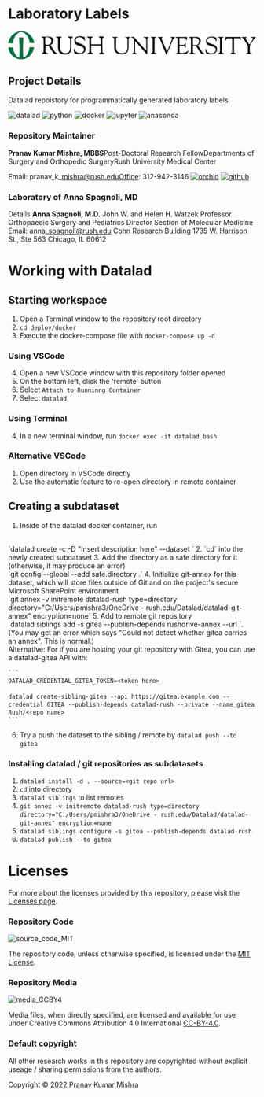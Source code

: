 # Laboratory Labels

<img src="./deploy/media/images/rush_university_with_logo.jpg">

## Project Details

Datalad repoistory for programmatically generated laboratory labels

<img src="https://img.shields.io/endpoint?url=https%3A%2F%2Fraw.githubusercontent.com%2Fpranavmishra90%2Fbadges%2Fmain%2FRush/BFGI/datalad.json&amp;color=3e4c75" alt="datalad">
<img src="https://img.shields.io/endpoint?url=https%3A%2F%2Fraw.githubusercontent.com%2Fpranavmishra90%2Fbadges%2Fmain%2FRush/BFGI/python.json&amp;color=3e4c75" alt="python">
<img src="https://img.shields.io/endpoint?url=https%3A%2F%2Fraw.githubusercontent.com%2Fpranavmishra90%2Fbadges%2Fmain%2Fone-sided-badge/docker.json&amp;color=3e4c75" alt="docker">
<img src="https://img.shields.io/endpoint?url=https%3A%2F%2Fraw.githubusercontent.com%2Fpranavmishra90%2Fbadges%2Fmain%2Fone-sided-badge/jupyter.json&amp;color=3e4c75" alt="jupyter">
<img src="https://img.shields.io/endpoint?url=https%3A%2F%2Fraw.githubusercontent.com%2Fpranavmishra90%2Fbadges%2Fmain%2Fone-sided-badge/anaconda.json&amp;color=3e4c75" alt="anaconda">

### Repository Maintainer

<strong>Pranav Kumar Mishra, MBBS</strong>Post-Doctoral Research FellowDepartments of Surgery and Orthopedic SurgeryRush University Medical Center

Email: pranav\_k\_mishra@rush.eduOffice: 312-942-3146
<a href="https://orcid.org/0000-0001-5219-6269"><img src="https://img.shields.io/endpoint?url=https%3A%2F%2Fraw.githubusercontent.com%2Fpranavmishra90%2Fbadges%2Fmain%2FPranav/orchid.json&amp;color=3e4c75" alt="orchid"></a>
<a href="https://github.com/pranavmishra90"><img src="https://img.shields.io/endpoint?url=https%3A%2F%2Fraw.githubusercontent.com%2Fpranavmishra90%2Fbadges%2Fmain%2FPranav/github.json&amp;color=3e4c75" alt="github"></a>

### Laboratory of Anna Spagnoli, MD

Details <strong>Anna Spagnoli, M.D.</strong> John W. and Helen H. Watzek Professor Orthopaedic Surgery and Pediatrics Director Section of Molecular Medicine Email: anna\_spagnoli@rush.edu Cohn Research Building 1735 W. Harrison St., Ste 563 Chicago, IL 60612

# Working with Datalad

## Starting workspace

1. Open a Terminal window to the repository root directory
2. `cd deploy/docker`
3. Execute the docker-compose file with `docker-compose up -d`

### Using VSCode

4. Open a new VSCode window with this repository folder opened
5. On the bottom left, click the 'remote' button
6. Select `Attach to Runninng Container`
7. Select `datalad`

### Using Terminal

4. In a new terminal window, run `docker exec -it datalad bash`

### Alternative VSCode

1. Open directory in VSCode directly
2. Use the automatic feature to re-open directory in remote container

## Creating a subdataset

1. Inside of the datalad docker container, run
<br>
    `datalad create -c <text2git / yoda> -D "Insert description here" --dataset <new_dataset_name>`
2. `cd` into the newly created subdataset
3. Add the directory as a safe directory for it (otherwise, it may produce an error)
<br>
    `git config --global --add safe.directory .`
4. Initialize git-annex for this dataset, which will store files outside of Git and on the project's secure Microsoft SharePoint environment
<br>
    `git annex -v initremote datalad-rush type=directory directory="C:/Users/pmishra3/OneDrive - rush.edu/Datalad/datalad-git-annex" encryption=none`
5. Add to remote git repository
<br>
    `datalad siblings add -s gitea --publish-depends rushdrive-annex --url <git repo url>`.
<br>
    (You may get an error which says "Could not detect whether gitea carries an annex". This is normal.)
<br>
    Alternative: For if you are hosting your git repository with Gitea, you can use a datalad-gitea API with:

    ```
    DATALAD_CREDENTIAL_GITEA_TOKEN=<token here>
    
    datalad create-sibling-gitea --api https://gitea.example.com --credential GITEA --publish-depends datalad-rush --private --name gitea Rush/<repo name>
    ```
6. Try a push the dataset to the sibling / remote by `datalad push --to gitea`

### Installing datalad / git repositories as subdatasets

1. `datalad install -d . --source=<git repo url>`
2. `cd` into directory
3. `datalad siblings` to list remotes
4. `git annex -v initremote datalad-rush type=directory directory="C:/Users/pmishra3/OneDrive - rush.edu/Datalad/datalad-git-annex" encryption=none`
5. `datalad siblings configure -s gitea --publish-depends datalad-rush`
6. `datalad publish --to gitea`

# Licenses

For more about the licenses provided by this repository, please visit the [Licenses page](./licenses/readme.md).

### Repository Code

<img src="https://img.shields.io/endpoint?url=https%3A%2F%2Fraw.githubusercontent.com%2Fpranavmishra90%2Fbadges%2Fmain%2Fone-sided-badge/source_code_MIT.json&amp;color=3e4c75" alt="source_code_MIT">

The repository code, unless otherwise specified, is licensed under the [MIT License](./licenses/MIT-license).

### Repository Media

<img src="https://img.shields.io/endpoint?url=https%3A%2F%2Fraw.githubusercontent.com%2Fpranavmishra90%2Fbadges%2Fmain%2Fone-sided-badge/media_CCBY4.json&amp;color=3e4c75" alt="media_CCBY4">

Media files, when directly specified, are licensed and available for use under Creative Commons Attribution 4.0 International [CC-BY-4.0](./licenses/cc-by-4.0.md).

### Default copyright

All other research works in this repository are copyrighted without explicit useage / sharing permissions from the authors.

Copyright © 2022 Pranav Kumar Mishra